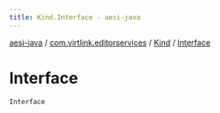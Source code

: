 ```yaml
---
title: Kind.Interface - aesi-java
---
```


[aesi-java](../../index.html) / [com.virtlink.editorservices](../index.html) / [Kind](index.html) / [Interface](.)

# Interface

`Interface`